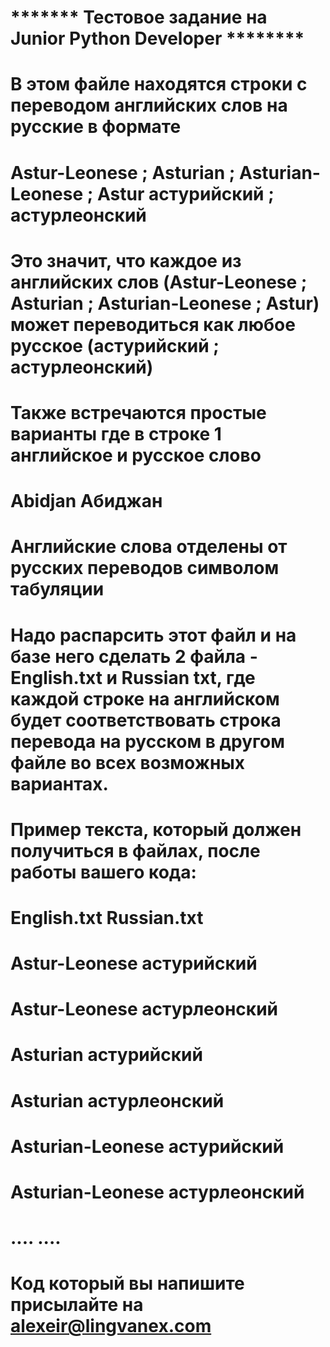 # ******* Тестовое задание на Junior Python Developer ********
# 
# 
# В этом файле находятся строки с переводом английских слов на русские в формате
# Astur-Leonese ; Asturian ; Asturian-Leonese ; Astur	астурийский ; астурлеонский
#
# Это значит, что каждое из английских слов (Astur-Leonese ; Asturian ; Asturian-Leonese ; Astur) может переводиться как любое русское (астурийский ; астурлеонский)
#
# Также встречаются простые варианты где в строке 1 английское и русское слово
# Abidjan	Абиджан
# 
# Английские слова отделены от русских переводов символом табуляции
# 
# Надо распарсить этот файл и на базе него сделать 2 файла - English.txt и Russian txt, где каждой строке на английском будет соответствовать строка перевода на русском в другом файле во всех возможных вариантах.
# 
# Пример текста, который должен получиться в файлах, после работы вашего кода:
# 
# English.txt				Russian.txt		
#	
# Astur-Leonese				астурийский
# Astur-Leonese				астурлеонский
# Asturian				    астурийский
# Asturian				    астурлеонский
# Asturian-Leonese			астурийский
# Asturian-Leonese			астурлеонский
# ....						....
#
# Код который вы напишите присылайте на alexeir@lingvanex.com
#
#
